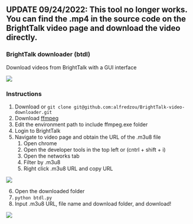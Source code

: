 ## UPDATE 09/24/2022: This tool no longer works. You can find the .mp4 in the source code on the BrightTalk video page and download the video directly.

### BrightTalk downloader (btdl)

Download videos from BrightTalk with a GUI interface

<img src='/Images/GUI.JPG'>

### Instructions

1. Download or `git clone git@github.com:alfredzou/BrightTalk-video-downloader.git`
2. Download [ffmpeg](https://www.ffmpeg.org/download.html)
3. Edit the environment path to include ffmpeg.exe folder
4. Login to BrightTalk
5. Navigate to video page and obtain the URL of the .m3u8 file
    1. Open chrome
    2. Open the developer tools in the top left or (cntrl + shift + i)
    3. Open the networks tab
    4. Filter by .m3u8 
    5. Right click .m3u8 URL and copy URL

<img src='/Images/URL example.gif'>

6. Open the downloaded folder
7. `python btdl.py`
8. Input .m3u8 URL, file name and download folder, and download!

<img src='/Images/GUI.JPG'>
